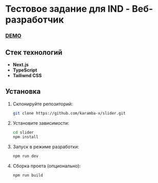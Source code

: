 # Тестовое задание для IND - Веб-разработчик

### [DEMO](https://slider-one-orpin.vercel.app/)

## Стек технологий

-   **Next.js**
-   **TypeScript**
-   **Tailiwnd CSS**

## Установка

1.  Склонируйте репозиторий:

    ``` bash  
    git clone https://github.com/karamba-x/slider.git
    ```
2.  Установите зависимости:
   
    ``` bash   
    cd slider
    npm install
    ```
3.  Запуск в режиме разработки:
    
    ``` bash   
    npm run dev
    ```
    
4.  Сборка проета (опционально):
    
    ``` bash
    npm run build
	```
